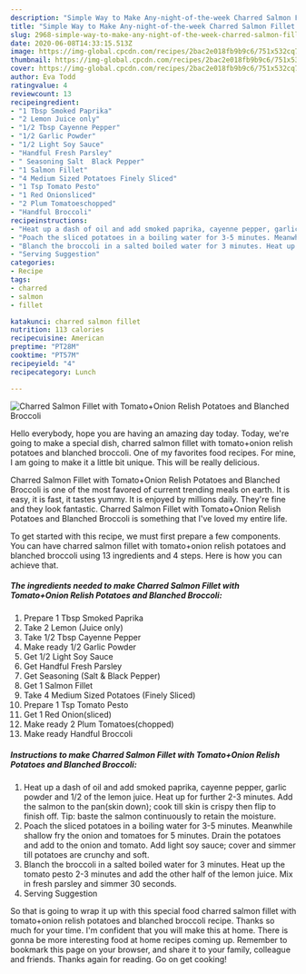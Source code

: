 ```yaml
---
description: "Simple Way to Make Any-night-of-the-week Charred Salmon Fillet with Tomato+Onion Relish Potatoes and Blanched Broccoli"
title: "Simple Way to Make Any-night-of-the-week Charred Salmon Fillet with Tomato+Onion Relish Potatoes and Blanched Broccoli"
slug: 2968-simple-way-to-make-any-night-of-the-week-charred-salmon-fillet-with-tomatoonion-relish-potatoes-and-blanched-broccoli
date: 2020-06-08T14:33:15.513Z
image: https://img-global.cpcdn.com/recipes/2bac2e018fb9b9c6/751x532cq70/charred-salmon-fillet-with-tomatoonion-relish-potatoes-and-blanched-broccoli-recipe-main-photo.jpg
thumbnail: https://img-global.cpcdn.com/recipes/2bac2e018fb9b9c6/751x532cq70/charred-salmon-fillet-with-tomatoonion-relish-potatoes-and-blanched-broccoli-recipe-main-photo.jpg
cover: https://img-global.cpcdn.com/recipes/2bac2e018fb9b9c6/751x532cq70/charred-salmon-fillet-with-tomatoonion-relish-potatoes-and-blanched-broccoli-recipe-main-photo.jpg
author: Eva Todd
ratingvalue: 4
reviewcount: 13
recipeingredient:
- "1 Tbsp Smoked Paprika"
- "2 Lemon Juice only"
- "1/2 Tbsp Cayenne Pepper"
- "1/2 Garlic Powder"
- "1/2 Light Soy Sauce"
- "Handful Fresh Parsley"
- " Seasoning Salt  Black Pepper"
- "1 Salmon Fillet"
- "4 Medium Sized Potatoes Finely Sliced"
- "1 Tsp Tomato Pesto"
- "1 Red Onionsliced"
- "2 Plum Tomatoeschopped"
- "Handful Broccoli"
recipeinstructions:
- "Heat up a dash of oil and add smoked paprika, cayenne pepper, garlic powder and 1/2 of the lemon juice. Heat up for further 2-3 minutes. Add the salmon to the pan(skin down); cook till skin is crispy then flip to finish off. Tip: baste the salmon continuously to retain the moisture."
- "Poach the sliced potatoes in a boiling water for 3-5 minutes. Meanwhile shallow fry the onion and tomatoes for 5 minutes. Drain the potatoes and add to the onion and tomato. Add light soy sauce; cover and simmer till potatoes are crunchy and soft."
- "Blanch the broccoli in a salted boiled water for 3 minutes. Heat up the tomato pesto 2-3 minutes and add the other half of the lemon juice. Mix in fresh parsley and simmer 30 seconds."
- "Serving Suggestion"
categories:
- Recipe
tags:
- charred
- salmon
- fillet

katakunci: charred salmon fillet 
nutrition: 113 calories
recipecuisine: American
preptime: "PT28M"
cooktime: "PT57M"
recipeyield: "4"
recipecategory: Lunch

---
```



![Charred Salmon Fillet with Tomato+Onion Relish Potatoes and Blanched Broccoli](https://img-global.cpcdn.com/recipes/2bac2e018fb9b9c6/751x532cq70/charred-salmon-fillet-with-tomatoonion-relish-potatoes-and-blanched-broccoli-recipe-main-photo.jpg)

Hello everybody, hope you are having an amazing day today. Today, we're going to make a special dish, charred salmon fillet with tomato+onion relish potatoes and blanched broccoli. One of my favorites food recipes. For mine, I am going to make it a little bit unique. This will be really delicious.

Charred Salmon Fillet with Tomato+Onion Relish Potatoes and Blanched Broccoli is one of the most favored of current trending meals on earth. It is easy, it is fast, it tastes yummy. It is enjoyed by millions daily. They're fine and they look fantastic. Charred Salmon Fillet with Tomato+Onion Relish Potatoes and Blanched Broccoli is something that I've loved my entire life.




To get started with this recipe, we must first prepare a few components. You can have charred salmon fillet with tomato+onion relish potatoes and blanched broccoli using 13 ingredients and 4 steps. Here is how you can achieve that.

<!--inarticleads1-->

##### The ingredients needed to make Charred Salmon Fillet with Tomato+Onion Relish Potatoes and Blanched Broccoli:

1. Prepare 1 Tbsp Smoked Paprika
1. Take 2 Lemon (Juice only)
1. Take 1/2 Tbsp Cayenne Pepper
1. Make ready 1/2 Garlic Powder
1. Get 1/2 Light Soy Sauce
1. Get Handful Fresh Parsley
1. Get  Seasoning (Salt &amp; Black Pepper)
1. Get 1 Salmon Fillet
1. Take 4 Medium Sized Potatoes (Finely Sliced)
1. Prepare 1 Tsp Tomato Pesto
1. Get 1 Red Onion(sliced)
1. Make ready 2 Plum Tomatoes(chopped)
1. Make ready Handful Broccoli




<!--inarticleads2-->

##### Instructions to make Charred Salmon Fillet with Tomato+Onion Relish Potatoes and Blanched Broccoli:

1. Heat up a dash of oil and add smoked paprika, cayenne pepper, garlic powder and 1/2 of the lemon juice. Heat up for further 2-3 minutes. Add the salmon to the pan(skin down); cook till skin is crispy then flip to finish off. Tip: baste the salmon continuously to retain the moisture.
1. Poach the sliced potatoes in a boiling water for 3-5 minutes. Meanwhile shallow fry the onion and tomatoes for 5 minutes. Drain the potatoes and add to the onion and tomato. Add light soy sauce; cover and simmer till potatoes are crunchy and soft.
1. Blanch the broccoli in a salted boiled water for 3 minutes. Heat up the tomato pesto 2-3 minutes and add the other half of the lemon juice. Mix in fresh parsley and simmer 30 seconds.
1. Serving Suggestion




So that is going to wrap it up with this special food charred salmon fillet with tomato+onion relish potatoes and blanched broccoli recipe. Thanks so much for your time. I'm confident that you will make this at home. There is gonna be more interesting food at home recipes coming up. Remember to bookmark this page on your browser, and share it to your family, colleague and friends. Thanks again for reading. Go on get cooking!
